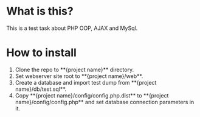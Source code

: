 # What is this?
This is a test task about PHP OOP, AJAX and MySql.

# How to install
<ol>
<li>Clone the repo to **{project name}** directory.</li>
<li>Set webserver site root to **{project name}/web**.</li>
<li>Create a database and import test dump from **{project name}/db/test.sql**.</li>
<li>Copy **{project name}/config/config.php.dist** to **{project name}/config/config.php** and set database connection parameters in it.</li>
</ol>

